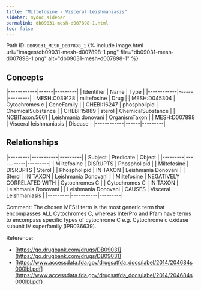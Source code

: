 ```yaml
---
title: "Miltefosine - Visceral Leishmaniasis"
sidebar: mydoc_sidebar
permalink: db09031-mesh-d007898-1.html
toc: false 
---
```



Path ID: `DB09031_MESH_D007898_1`
{% include image.html url="images/db09031-mesh-d007898-1.png" file="db09031-mesh-d007898-1.png" alt="db09031-mesh-d007898-1" %}

## Concepts

|------------|------|---------|
| Identifier | Name | Type    |
|------------|------|---------|
| MESH:C039128 | miltefosine | Drug |
| MESH:D045304 | Cytochromes c | GeneFamily |
| CHEBI:16247 | phospholipid | ChemicalSubstance |
| CHEBI:15889 | sterol | ChemicalSubstance |
| NCBITaxon:5661 | Leishmania donovani | OrganismTaxon |
| MESH:D007898 | Visceral leishmaniasis | Disease |
|------------|------|---------|

## Relationships

|---------|-----------|---------|
| Subject | Predicate | Object  |
|---------|-----------|---------|
| Miltefosine | DISRUPTS | Phospholipid |
| Miltefosine | DISRUPTS | Sterol |
| Phospholipid | IN TAXON | Leishmania Donovani |
| Sterol | IN TAXON | Leishmania Donovani |
| Miltefosine | NEGATIVELY CORRELATED WITH | Cytochromes C |
| Cytochromes C | IN TAXON | Leishmania Donovani |
| Leishmania Donovani | CAUSES | Visceral Leishmaniasis |
|---------|-----------|---------|

Comment: The chosen MESH term is the most generic term that encompasses ALL Cytochromes C, whereas InterPro and Pfam have terms to encompass specific types of cytochrome C e.g. Cytochrome c oxidase subunit IV superfamily (IPR036639).

Reference: 
  - [https://go.drugbank.com/drugs/DB09031](https://go.drugbank.com/drugs/DB09031)
  - [https://www.accessdata.fda.gov/drugsatfda_docs/label/2014/204684s000lbl.pdf](https://www.accessdata.fda.gov/drugsatfda_docs/label/2014/204684s000lbl.pdf)
